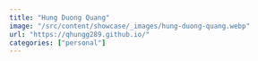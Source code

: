 ```yaml
---
title: "Hung Duong Quang"
image: "/src/content/showcase/_images/hung-duong-quang.webp"
url: "https://qhungg289.github.io/"
categories: ["personal"]
---
```

